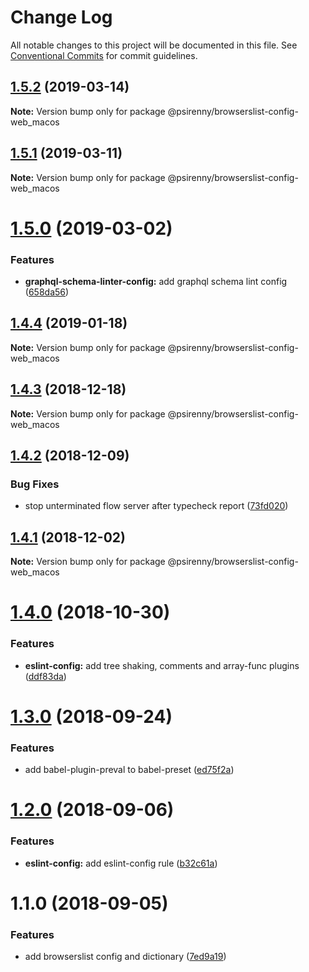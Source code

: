 # Change Log

All notable changes to this project will be documented in this file.
See [Conventional Commits](https://conventionalcommits.org) for commit guidelines.

## [1.5.2](https://github.com/psirenny/monorepo/tree/master/packages/browserslist-config-web_macos/compare/@psirenny/browserslist-config-web_macos@1.5.1...@psirenny/browserslist-config-web_macos@1.5.2) (2019-03-14)

**Note:** Version bump only for package @psirenny/browserslist-config-web_macos





## [1.5.1](https://github.com/psirenny/monorepo/tree/master/packages/browserslist-config-web_macos/compare/@psirenny/browserslist-config-web_macos@1.5.0...@psirenny/browserslist-config-web_macos@1.5.1) (2019-03-11)

**Note:** Version bump only for package @psirenny/browserslist-config-web_macos





# [1.5.0](https://github.com/psirenny/monorepo/tree/master/packages/browserslist-config-web_macos/compare/@psirenny/browserslist-config-web_macos@1.4.4...@psirenny/browserslist-config-web_macos@1.5.0) (2019-03-02)


### Features

* **graphql-schema-linter-config:** add graphql schema lint config ([658da56](https://github.com/psirenny/monorepo/tree/master/packages/browserslist-config-web_macos/commit/658da56))





## [1.4.4](https://github.com/psirenny/monorepo/tree/master/packages/browserslist-config-web_macos/compare/@psirenny/browserslist-config-web_macos@1.4.3...@psirenny/browserslist-config-web_macos@1.4.4) (2019-01-18)

**Note:** Version bump only for package @psirenny/browserslist-config-web_macos





## [1.4.3](https://github.com/psirenny/monorepo/tree/master/packages/browserslist-config-web_macos/compare/@psirenny/browserslist-config-web_macos@1.4.2...@psirenny/browserslist-config-web_macos@1.4.3) (2018-12-18)

**Note:** Version bump only for package @psirenny/browserslist-config-web_macos





## [1.4.2](https://github.com/psirenny/monorepo/tree/master/packages/browserslist-config-web_macos/compare/@psirenny/browserslist-config-web_macos@1.4.1...@psirenny/browserslist-config-web_macos@1.4.2) (2018-12-09)


### Bug Fixes

* stop unterminated flow server after typecheck report ([73fd020](https://github.com/psirenny/monorepo/tree/master/packages/browserslist-config-web_macos/commit/73fd020))





## [1.4.1](https://github.com/psirenny/monorepo/tree/master/packages/browserslist-config-web_macos/compare/@psirenny/browserslist-config-web_macos@1.4.0...@psirenny/browserslist-config-web_macos@1.4.1) (2018-12-02)

**Note:** Version bump only for package @psirenny/browserslist-config-web_macos





# [1.4.0](https://github.com/psirenny/monorepo/tree/master/packages/browserslist-config-web_macos/compare/@psirenny/browserslist-config-web_macos@1.3.0...@psirenny/browserslist-config-web_macos@1.4.0) (2018-10-30)


### Features

* **eslint-config:** add tree shaking, comments and array-func plugins ([ddf83da](https://github.com/psirenny/monorepo/tree/master/packages/browserslist-config-web_macos/commit/ddf83da))





<a name="1.3.0"></a>
# [1.3.0](https://github.com/psirenny/monorepo/tree/master/packages/browserslist-config-web_macos/compare/@psirenny/browserslist-config-web_macos@1.2.0...@psirenny/browserslist-config-web_macos@1.3.0) (2018-09-24)


### Features

* add babel-plugin-preval to babel-preset ([ed75f2a](https://github.com/psirenny/monorepo/tree/master/packages/browserslist-config-web_macos/commit/ed75f2a))





<a name="1.2.0"></a>
# [1.2.0](https://github.com/psirenny/monorepo/tree/master/packages/browserslist-config-web_macos/compare/@psirenny/browserslist-config-web_macos@1.1.0...@psirenny/browserslist-config-web_macos@1.2.0) (2018-09-06)


### Features

* **eslint-config:** add eslint-config rule ([b32c61a](https://github.com/psirenny/monorepo/tree/master/packages/browserslist-config-web_macos/commit/b32c61a))





<a name="1.1.0"></a>
# 1.1.0 (2018-09-05)


### Features

* add browserslist config and dictionary ([7ed9a19](https://github.com/psirenny/monorepo/tree/master/packages/browserslist-config-web_macos/commit/7ed9a19))
